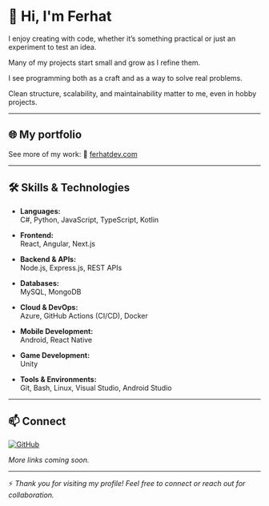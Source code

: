 # 👋 Hi, I'm Ferhat

I enjoy creating with code, whether it’s something practical or just an experiment to test an idea. 

Many of my projects start small and grow as I refine them.

I see programming both as a craft and as a way to solve real problems.

Clean structure, scalability, and maintainability matter to me, even in hobby projects.

---

## 🌐 My portfolio  

See more of my work:
🔗 [ferhatdev.com](https://ferhatdev.com)  

---

## 🛠️ Skills & Technologies

- **Languages:**  
  C#, Python, JavaScript, TypeScript, Kotlin  

- **Frontend:**  
  React, Angular, Next.js  

- **Backend & APIs:**  
  Node.js, Express.js, REST APIs  

- **Databases:**  
  MySQL, MongoDB  

- **Cloud & DevOps:**  
  Azure, GitHub Actions (CI/CD), Docker  

- **Mobile Development:**  
  Android, React Native  

- **Game Development:**  
  Unity  

- **Tools & Environments:**  
  Git, Bash, Linux, Visual Studio, Android Studio 

---

## 📫 Connect  

[![GitHub](https://img.shields.io/badge/GitHub-181717?style=for-the-badge&logo=github&logoColor=white)](https://github.com/FerhatArslann)

*More links coming soon.*

---

⚡ *Thank you for visiting my profile! Feel free to connect or reach out for collaboration.*
